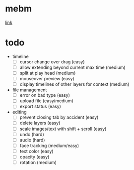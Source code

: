 # mebm

[link](http://bwasti.github.io/mebm)

# todo

- timeline
  - [ ] cursor change over drag (easy)
  - [ ] allow extending beyond current max time (medium)
  - [ ] split at play head (medium)
  - [ ] mouseover preview (easy)
  - [ ] display timelines of other layers for context (medium)
- file management
  - [ ] error on bad type (easy)
  - [ ] upload file (easy/medium)
  - [ ] export status (easy)
- editing
  - [ ] prevent closing tab by accident (easy)
  - [ ] delete layers (easy)
  - [ ] scale images/text with shift + scroll (easy)
  - [ ] undo (hard)
  - [ ] audio (hard)
  - [ ] face tracking (medium/easy)
  - [ ] text color (easy)
  - [ ] opacity (easy)
  - [ ] rotation (medium)
